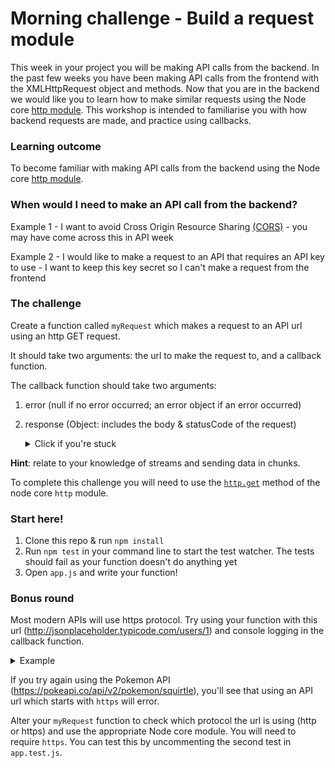 # Morning challenge - Build a request module
This week in your project you will be making API calls from the backend. In the past few weeks you have been making API calls from the frontend with the XMLHttpRequest object and methods. Now that you are in the backend we would like you to learn how to make similar requests using the Node core [http module](https://nodejs.org/api/http.html). This workshop is intended to familiarise you with how backend requests are made, and practice using callbacks.

### Learning outcome
To become familiar with making API calls from the backend using the Node core [http module](https://nodejs.org/api/http.html).

### When would I need to make an API call from the backend?
Example 1 - I want to avoid Cross Origin Resource Sharing [(CORS)](https://developer.mozilla.org/en-US/docs/Web/HTTP/CORS) - you may have come across this in API week

Example 2 - I would like to make a request to an API that requires an API key to use - I want to keep this key secret so I can't make a request from the frontend

### The challenge

Create a function called `myRequest` which makes a request to an API url using an http GET request.

It should take two arguments: the url to make the request to, and a callback function.

The callback function should take two arguments:

  1. error (null if no error occurred; an error object if an error occurred)
  2. response (Object: includes the body & statusCode of the request)
      <details>
      <summary>Click if you're stuck</summary>

      **Hint**:  One way to do this is to pass on the response object from the API directly, or you may want to construct this object yourself.
      </details>

**Hint**: relate to your knowledge of streams and sending data in chunks.

To complete this challenge you will need to use the [`http.get`](https://nodejs.org/api/http.html#http_http_get_options_callback) method of the node core `http` module.

### Start here!
1) Clone this repo & run `npm install`
2) Run `npm test` in your command line to start the test watcher. The tests should fail as your function doesn't do anything yet
3) Open `app.js` and write your function!

### Bonus round
Most modern APIs will use https protocol.
Try using your function with this url (http://jsonplaceholder.typicode.com/users/1) and console logging in the callback function.
<details>
<summary>Example</summary>

``` javascript
const consoleLoggingCallback = (error, response) => {
  if (error) {
    console.log(error);
  } else {
    console.log({ body: response.body, statusCode: response.statusCode });
  }
};

myRequest("http://jsonplaceholder.typicode.com/users/1", consoleLoggingCallback);
```

</details>

If you try again using the Pokemon API (https://pokeapi.co/api/v2/pokemon/squirtle), you'll see that using an API url which starts with `https` will error.

Alter your `myRequest` function to check which protocol the url is using (http or https) and use the appropriate Node core module. You will need to require `https`. You can test this by uncommenting the second test in `app.test.js`.
